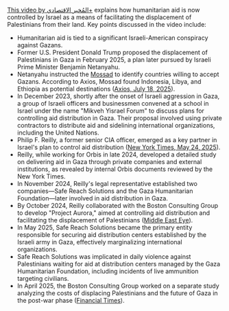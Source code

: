 [This video by المُخبر الاقتصادي+](https://www.youtube.com/watch?v=5JxhtJaXKhU) explains how humanitarian aid is now controlled by Israel as a means of facilitating the displacement of Palestinians from their land. Key points discussed in the video include:

- Humanitarian aid is tied to a significant Israeli-American conspiracy against Gazans.
- Former U.S. President Donald Trump proposed the displacement of Palestinians in Gaza in February 2025, a plan later pursued by Israeli Prime Minister Benjamin Netanyahu.
- Netanyahu instructed the [Mossad](https://en.wikipedia.org/wiki/Mossad) to identify countries willing to accept Gazans. According to Axios, Mossad found Indonesia, Libya, and Ethiopia as potential destinations ([Axios, July 18, 2025](https://www.axios.com/2025/07/18/israel-send-palestinians-gaza-indonesia-ethiopia)).
- In December 2023, shortly after the onset of Israeli aggression in Gaza, a group of Israeli officers and businessmen convened at a school in Israel under the name "Mikveh Yisrael Forum" to discuss plans for controlling aid distribution in Gaza. Their proposal involved using private contractors to distribute aid and sidelining international organizations, including the United Nations.
- Philip F. Reilly, a former senior CIA officer, emerged as a key partner in Israel's plan to control aid distribution ([New York Times, May 24, 2025](https://www.nytimes.com/2025/05/24/world/middleeast/israel-gaza-aid-plan.html)).
- Reilly, while working for Orbis in late 2024, developed a detailed study on delivering aid in Gaza through private companies and external institutions, as revealed by internal Orbis documents reviewed by the New York Times.
- In November 2024, Reilly's legal representative established two companies—Safe Reach Solutions and the Gaza Humanitarian Foundation—later involved in aid distribution in Gaza.
- By October 2024, Reilly collaborated with the Boston Consulting Group to develop "Project Aurora," aimed at controlling aid distribution and facilitating the displacement of Palestinians ([Middle East Eye](https://www.middleeasteye.net/news/ex-cia-paramilitary-running-gaza-security-advised-boston-consulting-group)).
- In May 2025, Safe Reach Solutions became the primary entity responsible for securing aid distribution centers established by the Israeli army in Gaza, effectively marginalizing international organizations.
- Safe Reach Solutions was implicated in daily violence against Palestinians waiting for aid at distribution centers managed by the Gaza Humanitarian Foundation, including incidents of live ammunition targeting civilians.
- In April 2025, the Boston Consulting Group worked on a separate study analyzing the costs of displacing Palestinians and the future of Gaza in the post-war phase ([Financial Times](https://www.ft.com/content/c0e661cc-55db-4e2a-b17b-a656e0cf6c14)).
